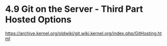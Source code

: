 # 4.9 Git on the Server - Third Part Hosted Options

<https://archive.kernel.org/oldwiki/git.wiki.kernel.org/index.php/GitHosting.html>
